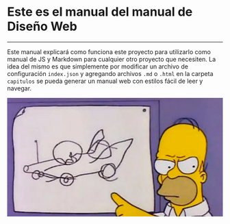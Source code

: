 # Este es el manual del manual de Diseño Web
---
Este manual explicará como funciona este proyecto para utilizarlo como manual de JS y Markdown para cualquier otro proyecto que necesiten. La idea del mismo es que simplemente por modificar un archivo de configuración `index.json` y agregando archivos `.md` o `.html` en la carpeta `capitulos` se pueda generar un manual web con estilos fácil de leer y navegar.  

![img](uploads/imgs/homer.png)